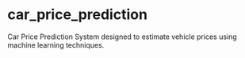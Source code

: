 # car_price_prediction
Car Price Prediction System designed to estimate vehicle prices using machine learning techniques.
